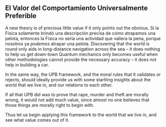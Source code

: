 ## El Valor del Comportamiento Universalmente Preferible

A new theory is of precious little value if it only points out the obvious. Si la Física solamente brindó una descripción precisa de cómo atrapamos una pelota, entonces la Física no sería una actividad que valiera la pena, porque nosotros ya *podemos* atrapar una pelota. Discovering that the world is round only aids in long-distance navigation across the sea – it does nothing to help us get down-town Quantum mechanics only becomes useful when other methodologies cannot provide the necessary accuracy – it does not help in building a car.

In the same way, the UPB framework, and the moral rules that it validates or rejects, should ideally provide us with some startling insights about the world that we live in, and our relations to each other.

If all that UPB did was to prove that rape, murder and theft are morally wrong, it would not add much value, since almost no one believes that those things are morally right to begin with.

Thus let us begin applying this framework to the world that we live in, and see what value comes out of it.